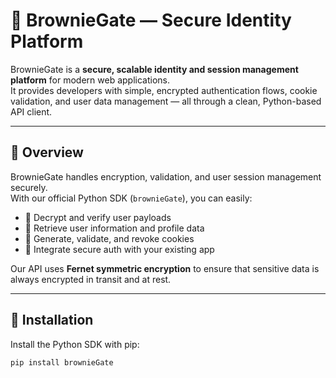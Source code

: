 # 🍫 BrownieGate — Secure Identity Platform

BrownieGate is a **secure, scalable identity and session management platform** for modern web applications.  
It provides developers with simple, encrypted authentication flows, cookie validation, and user data management — all through a clean, Python-based API client.

---

## 🚀 Overview

BrownieGate handles encryption, validation, and user session management securely.  
With our official Python SDK (`brownieGate`), you can easily:

- 🔐 Decrypt and verify user payloads  
- 👤 Retrieve user information and profile data  
- 🍪 Generate, validate, and revoke cookies  
- 🧩 Integrate secure auth with your existing app

Our API uses **Fernet symmetric encryption** to ensure that sensitive data is always encrypted in transit and at rest.

---

## 🧰 Installation

Install the Python SDK with pip:

```bash
pip install brownieGate